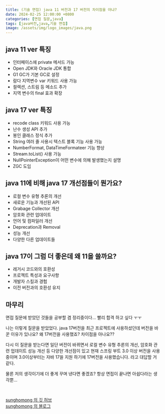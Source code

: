 ```yaml
---
title: (기술 면접) java 11 버전과 17 버전의 차이점을 아냐?
date: 2024-02-25 12:00:00 +0800
categories: [면접 질문,java]
tags: [java버전,java,기술 면접]
image: /assets/img/logo_images/java.png
---
```


## java 11 ver 특징

- 인터페이스에 private 메서드 가능
- Open JDK와 Oracle JDK 통합
- G1 GC가 기본 GC로 설정
- 람다 지역변수 var 키워드 사용 가능
- 컬렉션, 스트림 등 메소드 추가
- 지역 변수의 final 효과 확장

## java 17 ver 특징

- recode class 키워드 사용 가능
- 난수 생성 API 추가
- 봉인 클래스 정식 추가
- String 여러 줄 사용시 텍스트 블록 기능 사용 가능
- NumberFormat, DataTimeFormateer 기능 향상
- Stream.toList() 사용 가능
- NullPointerException이 어떤 변수에 의해 발생했는지 설명
- ZGC 도임

## java 11에 비해 java 17 개선점들이 뭔가요?

- 로컬 변수 유형 추론의 개선
- 새로운 기능과 개선된 API
- Grabage Collector 개선
- 암호화 관련 업데이트
- 언어 및 컴파일러 개선
- Deprecation과 Removal
- 성능 개선
- 다양한 다른 업데이트들

## java 17이 그럼 더 좋은데 왜 11을 쓸까요?

- 레거시 코드와의 호환성
- 프로젝트 특성과 요구사항
- 개발자 스킬과 경험
- 이전 버전과의 호환성 유지

## 마무리

면접 질문에 받았던 것들을 공부할 겸 정리중이다... 빨리 합격 하고 싶다 ㅜㅜ

나는 이렇게 질문을 받았었다. java 17버전을 최근 프로젝트에 사용하셨던데 버전을 바꾼 이유가 있나요? 왜 17버전을 사용했죠? 차이점을 아나요??

다시 이 질문을 받는다면 일단 버전이 바뀌면서 로컬 변수 유형 추론의 개선, 암호화 관련 업데이트 성능 개선 등 다양한 개선점이 있고 현재 스프링 부트 3.0 이상 버전을 사용중이며 3.0이상부터는 자바 17을 지원 하기에 17버전을 사용했습니다. 라고 대답할 거 같다.

물론 저의 생각이기에 더 좋게 꾸며 낸다면 좋겠죠?
항상 면접이 끝나면 아쉽다라는 생각뿐...

<br>

[sunghomong 의 깃 허브](https://github.com/sunghomong) <br>
[sunghomong 의 블로그](https://sunghomong.github.io/)

